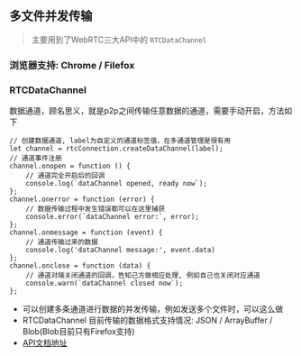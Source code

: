 ## 多文件并发传输
> 主要用到了WebRTC三大API中的 `RTCDataChannel`

### 浏览器支持: Chrome / Filefox
### RTCDataChannel
数据通道，顾名思义，就是p2p之间传输任意数据的通道，需要手动开启，方法如下
```
// 创建数据通道, label为自定义的通道标签值，在多通道管理是很有用
let channel = rtcConnection.createDataChannel(label);
// 通道事件注册
channel.onopen = function () {
    // 通道完全开启后的回调
    console.log(`dataChannel opened, ready now`);
};
channel.onerror = function (error) {
    // 数据传输过程中发生错误都可以在这里捕获
    console.error(`dataChannel error:`, error);
};
channel.onmessage = function (event) {
    // 通道传输过来的数据
    console.log('dataChannel message:', event.data)
};
channel.onclose = function (data) {
    // 通道对端关闭通道的回调，告知己方做相应处理, 例如自己也关闭对应通道
    console.warn(`dataChannel closed now`);
};
```

+ 可以创建多条通道进行数据的并发传输，例如发送多个文件时，可以这么做
+ RTCDataChannel 目前传输的数据格式支持情况: JSON / ArrayBuffer / Blob(Blob目前只有Firefox支持)
+ [API文档地址](//developer.mozilla.org/en-US/docs/Web/API/RTCPeerConnection)
